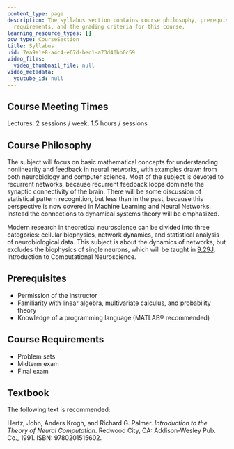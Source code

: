 ```yaml
---
content_type: page
description: The syllabus section contains course philosophy, prerequisites, course
  requirements, and the grading criteria for this course.
learning_resource_types: []
ocw_type: CourseSection
title: Syllabus
uid: 7ea9a1e8-a4c4-e67d-bec1-a73d40bb0c59
video_files:
  video_thumbnail_file: null
video_metadata:
  youtube_id: null
---
```


Course Meeting Times
--------------------

Lectures: 2 sessions / week, 1.5 hours / sessions

Course Philosophy
-----------------

The subject will focus on basic mathematical concepts for understanding nonlinearity and feedback in neural networks, with examples drawn from both neurobiology and computer science. Most of the subject is devoted to recurrent networks, because recurrent feedback loops dominate the synaptic connectivity of the brain. There will be some discussion of statistical pattern recognition, but less than in the past, because this perspective is now covered in Machine Learning and Neural Networks. Instead the connections to dynamical systems theory will be emphasized.

Modern research in theoretical neuroscience can be divided into three categories: cellular biophysics, network dynamics, and statistical analysis of neurobiological data. This subject is about the dynamics of networks, but excludes the biophysics of single neurons, which will be taught in [9.29J](/courses/9-29j-introduction-to-computational-neuroscience-spring-2004), Introduction to Computational Neuroscience.

Prerequisites
-------------

*   Permission of the instructor
*   Familiarity with linear algebra, multivariate calculus, and probability theory
*   Knowledge of a programming language (MATLAB® recommended)

Course Requirements
-------------------

*   Problem sets
*   Midterm exam
*   Final exam

Textbook
--------

The following text is recommended:

Hertz, John, Anders Krogh, and Richard G. Palmer. _Introduction to the Theory of Neural Computation_. Redwood City, CA: Addison-Wesley Pub. Co., 1991. ISBN: 9780201515602.